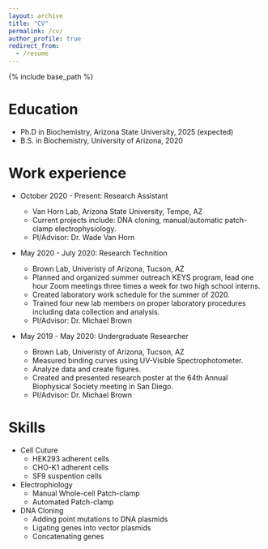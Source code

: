 ```yaml
---
layout: archive
title: "CV"
permalink: /cv/
author_profile: true
redirect_from:
  - /resume
---
```


{% include base_path %}

Education
======
* Ph.D in Biochemistry, Arizona State University, 2025 (expected)
* B.S. in Biochemistry, University of Arizona, 2020

Work experience
======
* October 2020 - Present: Research Assistant 
  * Van Horn Lab, Arizona State University, Tempe, AZ
  * Current projects include: DNA cloning, manual/automatic patch-clamp electrophysiology.
  * PI/Advisor: Dr. Wade Van Horn

* May 2020 - July 2020: Research Technition
  * Brown Lab, Univeristy of Arizona, Tucson, AZ
  * Planned and organized summer outreach KEYS program, lead one hour Zoom meetings three times a week for two high school interns.
  * Created laboratory work schedule for the summer of 2020.
  * Trained four new lab members on proper laboratory procedures including data collection and analysis.
  * PI/Advisor: Dr. Michael Brown
    
* May 2019 - May 2020: Undergraduate Researcher
  * Brown Lab, Univeristy of Arizona, Tucson, AZ
  * Measured binding curves using UV-Visible Spectrophotometer.
  * Analyze data and create figures.
  * Created and presented research poster at the 64th Annual Biophysical Society meeting in San Diego.
  * PI/Advisor: Dr. Michael Brown
  
Skills
======
* Cell Cuture
  * HEK293 adherent cells
  * CHO-K1 adherent cells
  * SF9 suspention cells
* Electrophiology
  * Manual Whole-cell Patch-clamp
  * Automated Patch-clamp
* DNA Cloning
  * Adding point mutations to DNA plasmids
  * Ligating genes into vector plasmids
  * Concatenating genes
